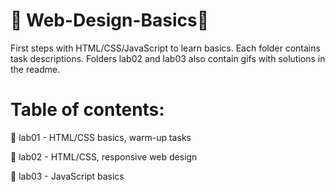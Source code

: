 # 🔴 Web-Design-Basics🔴
First steps with HTML/CSS/JavaScript to learn basics. Each folder contains task descriptions. Folders lab02 and lab03 also contain gifs with solutions in the readme.
# Table of contents:
<p>📍 lab01 - HTML/CSS basics, warm-up tasks </p>
<p>📍 lab02 - HTML/CSS, responsive web design </p>
<p>📍 lab03 - JavaScript basics</p>
